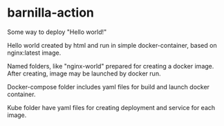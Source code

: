 # barnilla-action

Some way to deploy "Hello world!"

Hello world created by html and run in simple docker-container, based on nginx:latest image.

Named folders, like "nginx-world" prepared for creating a docker image. After creating, image may be launched by docker run.

Docker-compose folder includes yaml files for build and launch docker container.

Kube folder have yaml files for creating deployment and service for each image.

